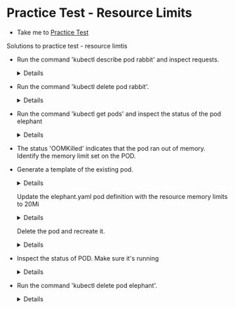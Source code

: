 # Practice Test - Resource Limits

- Take me to [Practice Test](https://kodekloud.com/topic/practice-test-resource-limits/)
  
Solutions to practice test - resource limtis

- Run the command 'kubectl describe pod rabbit' and inspect requests.
  
  <details>

  ```
  kubectl describe pod rabbit
  ```

  </details>

- Run the command 'kubectl delete pod rabbit'.

  <details>

  ```
  kubectl delete pod rabbit
  ```

  </details>

- Run the command 'kubectl get pods' and inspect the status of the pod elephant

  <details>

  ```
  kubectl get pods
  ```

  </details>

- The status 'OOMKilled' indicates that the pod ran out of memory. Identify the memory limit set on the POD.

- Generate a template of the existing pod.

  <details>

  ```
  kubectl get pods elephant -o yaml > elephant.yaml
  ```

  </details>

  Update the elephant.yaml pod definition with the resource memory limits to 20Mi
  
  <details>

  ```
  resources:
      limits:
        memory: 20Mi
  ---
  ```

  </details>

  Delete the pod and recreate it.
  
  <details>

  ```
  kubectl delete pod elephant
  kubectl create -f elephant.yaml
  ```

  </details>

- Inspect the status of POD. Make sure it's running
  
  <details>

  ```
  kubectl get pods
  ```

  </details>

- Run the command 'kubectl delete pod elephant'.

  <details>

  ```
  kubectl delete pod elephant
  ```

  </details>
